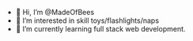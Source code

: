 - 👋 Hi, I’m @MadeOfBees
- 👀 I’m interested in skill toys/flashlights/naps
- 🌱 I’m currently learning full stack web development.

<!---
MadeOfBees/MadeOfBees is a ✨ special ✨ repository because its `README.md` (this file) appears on your GitHub profile.
You can click the Preview link to take a look at your changes.
--->
